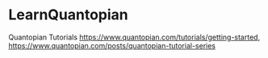 # LearnQuantopian
Quantopian Tutorials https://www.quantopian.com/tutorials/getting-started, https://www.quantopian.com/posts/quantopian-tutorial-series
